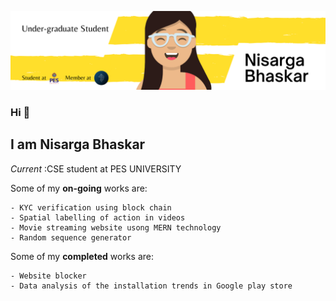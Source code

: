 ![nisarga banner image](./nisarga_banner.png)
### Hi 👋
## I am Nisarga Bhaskar 
<i>Current </i>:CSE student at PES UNIVERSITY

Some of my __on-going__ works are:

    - KYC verification using block chain
    - Spatial labelling of action in videos
    - Movie streaming website usong MERN technology
    - Random sequence generator 
Some of my __completed__ works are:

    - Website blocker
    - Data analysis of the installation trends in Google play store

<!--
**nisargabhaskar/nisargabhaskar** is a ✨ _special_ ✨ repository because its `README.md` (this file) appears on your GitHub profile.

Here are some ideas to get you started:

- 🔭 I’m currently working on ...
- 🌱 I’m currently learning ...
- 👯 I’m looking to collaborate on ...
- 🤔 I’m looking for help with ...
- 💬 Ask me about ...
- 📫 How to reach me: ...
- 😄 Pronouns: ...
- ⚡ Fun fact: ...
-->
